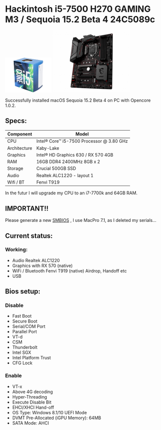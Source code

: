 # Hackintosh i5-7500 H270 GAMING M3 / Sequoia 15.2 Beta 4 24C5089c

<img src="https://github.com/Marcoun57/Hackintosh-I5-7500-H270-Sequoia-15.2/blob/main/i5-7500.png" width=30% height=30%> <img src="https://github.com/Marcoun57/Hackintosh-I5-7500-H270-Sequoia-15.2/blob/main/h270-gaming-m3.png" width=50% height=50%>


Successfully installed macOS Sequoia 15.2 Beta 4 on PC with Opencore 1.0.2.

## Specs:

| Component  | Model |
| ------------- | ------------- |
| CPU  | Intel® Core™ i5-7500 Processor @ 3.80 GHz  |
| Architecture  | Kaby-Lake  |
| Graphics  | Intel® HD Graphics 630 / RX 570 4GB  |
| RAM  | 16GB DDR4 2400MHz 8GB x 2  |
| Storage  | Crucial 500GB SSD  |
| Audio  | Realtek ALC1220 - layout 1  |
| Wifi / BT  | Fenvi T919  |

In the futur I will upgrade my CPU to an i7-7700k and 64GB RAM.


## IMPORTANT!!

Please generate a new <a href="https://github.com/corpnewt/GenSMBIOS">SMBIOS</a> , I use MacPro 7.1, as I deleted my serials...

## Current status:

### Working:

- Audio Realtek ALC1220
- Graphics with RX 570 (native)
- WiFi / Bluetooth Fenvi T919 (native) Airdrop, Handoff etc
- USB

## Bios setup:

### Disable

- Fast Boot
- Secure Boot
- Serial/COM Port
- Parallel Port
- VT-d
- CSM
- Thunderbolt
- Intel SGX
- Intel Platform Trust
- CFG Lock

### Enable

- VT-x
- Above 4G decoding
- Hyper-Threading
- Execute Disable Bit
- EHCI/XHCI Hand-off
- OS Type: Windows 8.1/10 UEFI Mode
- DVMT Pre-Allocated (iGPU Memory): 64MB
- SATA Mode: AHCI



